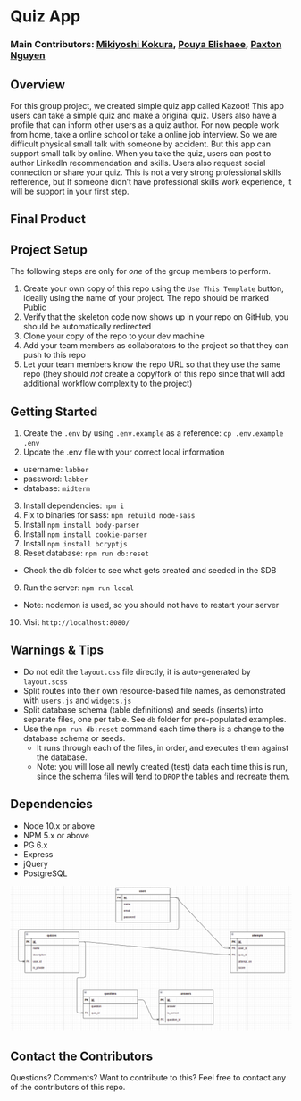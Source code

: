 # Quiz App

### Main Contributors: [Mikiyoshi Kokura](https://github.com/mikiyoshi), [Pouya Elishaee](https://github.com/Paules2021), [Paxton Nguyen](https://github.com/pax-n)

## Overview

For this group project, we created simple quiz app called Kazoot!
This app users can take a simple quiz and make a original quiz. Users also have a profile that can inform other users as a quiz author. For now people work from home, take a online school or take a online job interview. So we are difficult physical small talk with someone by accident.
But this app can support small talk by online. When you take the quiz, users can post to author LinkedIn recommendation and skills. Users also request social connection or share your quiz. This is not a very strong professional skills refference, but If someone didn’t have professional skills work experience, it will be support in your first step.

## Final Product

## Project Setup

The following steps are only for _one_ of the group members to perform.

1. Create your own copy of this repo using the `Use This Template` button, ideally using the name of your project. The repo should be marked Public
2. Verify that the skeleton code now shows up in your repo on GitHub, you should be automatically redirected
3. Clone your copy of the repo to your dev machine
4. Add your team members as collaborators to the project so that they can push to this repo
5. Let your team members know the repo URL so that they use the same repo (they should _not_ create a copy/fork of this repo since that will add additional workflow complexity to the project)

## Getting Started

1. Create the `.env` by using `.env.example` as a reference: `cp .env.example .env`
2. Update the .env file with your correct local information

- username: `labber`
- password: `labber`
- database: `midterm`

3. Install dependencies: `npm i`
4. Fix to binaries for sass: `npm rebuild node-sass`
5. Install `npm install body-parser`
6. Install `npm install cookie-parser`
7. Install `npm install bcryptjs`
8. Reset database: `npm run db:reset`

- Check the db folder to see what gets created and seeded in the SDB

9. Run the server: `npm run local`

- Note: nodemon is used, so you should not have to restart your server

10. Visit `http://localhost:8080/`

## Warnings & Tips

- Do not edit the `layout.css` file directly, it is auto-generated by `layout.scss`
- Split routes into their own resource-based file names, as demonstrated with `users.js` and `widgets.js`
- Split database schema (table definitions) and seeds (inserts) into separate files, one per table. See `db` folder for pre-populated examples.
- Use the `npm run db:reset` command each time there is a change to the database schema or seeds.
  - It runs through each of the files, in order, and executes them against the database.
  - Note: you will lose all newly created (test) data each time this is run, since the schema files will tend to `DROP` the tables and recreate them.

## Dependencies

- Node 10.x or above
- NPM 5.x or above
- PG 6.x
- Express
- jQuery
- PostgreSQL

!["Screenshot of PostgreSQL"](planing/ERD1.png)

## Contact the Contributors

Questions? Comments? Want to contribute to this? Feel free to contact any of the contributors of this repo.
